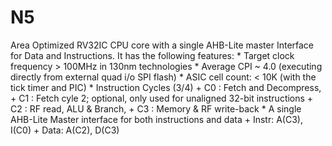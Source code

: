 # N5
Area Optimized RV32IC CPU core with a single AHB-Lite master Interface for Data and Instructions. It has the following features:
	* Target clock frequency > 100MHz in 130nm technologies
	* Average CPI ~ 4.0 (executing directly from external quad i/o SPI flash)
	* ASIC cell count: < 10K (with the tick timer and PIC)
	* Instruction Cycles (3/4)
	    + C0 : Fetch and Decompress, 
	    + C1 : Fetch cyle 2; optional, only used for unaligned 32-bit instructions
	    + C2 : RF read, ALU & Branch, 
	    + C3 : Memory & RF write-back
	* A single AHB-Lite Master interface for both instructions and data
	    + Instr: A(C3), I(C0)
	    + Data: A(C2), D(C3)
